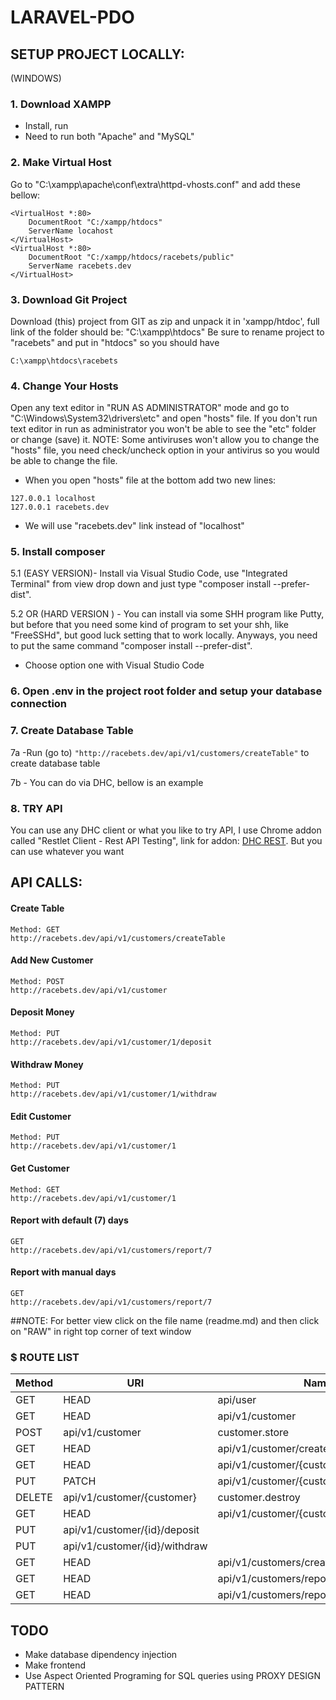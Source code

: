 # LARAVEL-PDO

## SETUP PROJECT LOCALLY:
(WINDOWS)

### 1. Download XAMPP
  - Install, run
  - Need to run both "Apache" and "MySQL"
  
### 2. Make Virtual Host
Go to "C:\xampp\apache\conf\extra\httpd-vhosts.conf" and add these bellow:
```
<VirtualHost *:80>
    DocumentRoot "C:/xampp/htdocs"
    ServerName locahost
</VirtualHost>
<VirtualHost *:80>
    DocumentRoot "C:/xampp/htdocs/racebets/public"
    ServerName racebets.dev
</VirtualHost>
```


### 3. Download Git Project
Download (this) project from GIT as zip and unpack it in 'xampp/htdoc', full link of the folder should be: "C:\xampp\htdocs"
Be sure to rename project to "racebets" and put in "htdocs" so you should have 
```
C:\xampp\htdocs\racebets
```


### 4. Change Your Hosts
Open any text editor in "RUN AS ADMINISTRATOR" mode and go to "C:\Windows\System32\drivers\etc" and open "hosts" file. If you don't run text editor in run as administrator you won't be able to see the "etc" folder or change (save) it.
NOTE: Some antiviruses won't allow you to change the "hosts" file, you need check/uncheck option in your antivirus so you would be able to change the file.
- When you open "hosts" file at the bottom add two new lines:
```
127.0.0.1 localhost
127.0.0.1 racebets.dev
```
- We will use "racebets.dev" link instead of "localhost"


### 5. Install composer
5.1 (EASY VERSION)- Install via Visual Studio Code, use "Integrated Terminal" from view drop down and just type "composer install --prefer-dist".

5.2 OR (HARD VERSION ) - You can install via some SHH program like Putty, but before that you need some kind of program to set your shh, like "FreeSSHd", but good luck setting that to work locally. Anyways, you need to put the same command "composer install --prefer-dist".
- Choose option one with Visual Studio Code


### 6. Open .env in the project root folder and setup your database connection


### 7. Create Database Table
7a -Run (go to) ```"http://racebets.dev/api/v1/customers/createTable"``` to create database table

7b - You can do via DHC, bellow is an example


### 8. TRY API
You can use any DHC client or what you like to try API, I use Chrome addon called "Restlet Client - Rest API Testing", 
link for addon: [DHC REST](https://chrome.google.com/webstore/detail/restlet-client-rest-api-t/aejoelaoggembcahagimdiliamlcdmfm?hl=en).
But you can use whatever you want




## API CALLS:

#### Create Table
```
Method: GET
http://racebets.dev/api/v1/customers/createTable
```

#### Add New Customer
```
Method: POST 
http://racebets.dev/api/v1/customer
```

#### Deposit Money
```
Method: PUT
http://racebets.dev/api/v1/customer/1/deposit
```

#### Withdraw Money
```
Method: PUT 
http://racebets.dev/api/v1/customer/1/withdraw
```

#### Edit Customer
```
Method: PUT 
http://racebets.dev/api/v1/customer/1
```

#### Get Customer
```
Method: GET
http://racebets.dev/api/v1/customer/1
```

#### Report with default (7) days 
```
GET
http://racebets.dev/api/v1/customers/report/7
```

#### Report with manual days
```
GET
http://racebets.dev/api/v1/customers/report/7
```





##NOTE: For better view click on the file name (readme.md) and then click on "RAW" in right top corner of text window

### $ ROUTE LIST
|  Method   |    URI                                  |    Name          |  Implemented |
| --------- | --------------------------------------- | ---------------- | ------------ |
| GET|HEAD  | api/user                                |                  |     Yes      |
| GET|HEAD  | api/v1/customer                         | customer.index   |     No       |
| POST      | api/v1/customer                         | customer.store   |     YES      |
| GET|HEAD  | api/v1/customer/create                  | customer.create  |     No       |
| GET|HEAD  | api/v1/customer/{customer}              | customer.show    |     YES      |
| PUT|PATCH | api/v1/customer/{customer}              | customer.update  |     YES      |
| DELETE    | api/v1/customer/{customer}              | customer.destroy |     No       |
| GET|HEAD  | api/v1/customer/{customer}/edit         | customer.edit    |     No       |
| PUT       | api/v1/customer/{id}/deposit            |                  |     YES      |
| PUT       | api/v1/customer/{id}/withdraw           |                  |     YES      |
| GET|HEAD  | api/v1/customers/createTable            |                  |     YES      |
| GET|HEAD  | api/v1/customers/report                 |                  |     YES      |
| GET|HEAD  | api/v1/customers/report/{timeFrameDays} |                  |     YES      |



## TODO
 - Make database dipendency injection
 - Make frontend
 - Use Aspect Oriented Programing  for SQL queries using PROXY DESIGN PATTERN
